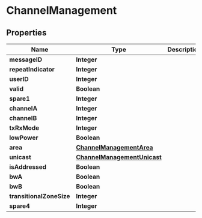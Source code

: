 

# ChannelManagement


## Properties

| Name | Type | Description | Notes |
|------------ | ------------- | ------------- | -------------|
|**messageID** | **Integer** |  |  |
|**repeatIndicator** | **Integer** |  |  |
|**userID** | **Integer** |  |  |
|**valid** | **Boolean** |  |  |
|**spare1** | **Integer** |  |  |
|**channelA** | **Integer** |  |  |
|**channelB** | **Integer** |  |  |
|**txRxMode** | **Integer** |  |  |
|**lowPower** | **Boolean** |  |  |
|**area** | [**ChannelManagementArea**](ChannelManagementArea.md) |  |  |
|**unicast** | [**ChannelManagementUnicast**](ChannelManagementUnicast.md) |  |  |
|**isAddressed** | **Boolean** |  |  |
|**bwA** | **Boolean** |  |  |
|**bwB** | **Boolean** |  |  |
|**transitionalZoneSize** | **Integer** |  |  |
|**spare4** | **Integer** |  |  |



